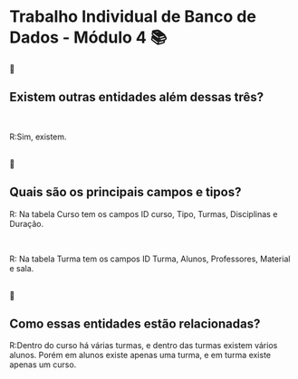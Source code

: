 # Trabalho Individual de Banco de Dados - Módulo 4 📚

📍<h2>Existem outras entidades além dessas três? </h2> </br>
<p>R:Sim, existem.</p> </br>
📍<h2>Quais são os principais campos e tipos?</h2>
<p>R: Na tabela Curso tem os campos ID curso, Tipo, Turmas, Disciplinas e Duração.</p> </br>
<p>R: Na tabela Turma tem os campos ID Turma, Alunos, Professores, Material e sala.</p> </br>
📍<h2>Como essas entidades estão relacionadas?</h2>
<p>R:Dentro do curso há várias turmas, e dentro das turmas existem vários alunos. Porém em alunos existe apenas uma turma, e em turma existe apenas um curso.</p> </br>

